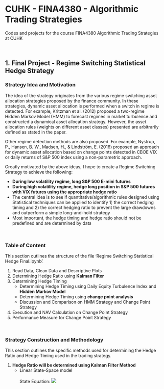 # CUHK - FINA4380 - Algorithmic Trading Strategies
Codes and projects for the course FINA4380 Algorithmic Trading Strategies at CUHK

<br/>

## 1. Final Project - Regime Switching Statistical Hedge Strategy
### Strategy Idea and Motivation
The idea of the strategy originates from the various regime switching asset allocation strategies proposed by the finance community. In these strategies, dynamic asset allocation is performed when a switch in regime is detected. For example, Kritzman et al. (2012) proposed a two-regime Hidden Markov Model (HMM) to forecast regimes in market turbulence and constructed a dynamical asset allocation strategy. However, the asset allocation rules (weights on different asset classes) presented are arbitrarily defined as stated in the paper. 

Other regime detection methods are also proposed. For example, Nystrup, P., Hansen, B. W., Madsen, H., & Lindström, E. (2016) proposed an approach for dynamic asset allocation based on change points detected in CBOE VIX or daily returns of S&P 500 index using a non-parametric approach.

Greatly motivated by the above ideas, I hope to create a Regime Switching Strategy to achieve the following:
-	__During low volatility regime, long S&P 500 E-mini futures__
-	__During high volatility regime, hedge long position in S&P 500 futures with VIX futures using the appropriate hedge ratio__
-	The central idea is to see if quantitative/algorithmic rules designed using Statistical techniques can be applied to identify 1) the correct hedging timing and 2) the correct hedging ratio to prevent the large drawdowns and outperform a simple long-and-hold strategy
-	Most important, the hedge timing and hedge ratio should not be predefined and are determined by data

<br/>

### Table of Content
This section outlines the structure of the file ‘Regime Switching Statistical Hedge Final.ipynb’.
1.	Read Data, Clean Data and Descriptive Plots
2.	Determining Hedge Ratio using __Kalman Filter__
3.	Determining Hedge Timing
    - Determining Hedge Timing using Daily Equity Turbulence Index and __Hidden Markov Model__
    - Determining Hedge Timing using __change point analysis__
    - Discussion and Comparison on HMM Strategy and Change Point Strategy
4.	Execution and NAV Calculation on Change Point Strategy
5.	Performance Measure for Change Point Strategy

<br/>

### Strategy Construction and Methodology
This section outlines the specific methods used for determining the Hedge Ratio and Hedge Timing used in the trading strategy.
1.  __Hedge Ratio will be determined using Kalman Filter Method__
    - Linear State-Space model <br/> <br/>
      State Equation: <img src="https://render.githubusercontent.com/render/math?math=\begin{bmatrix}\alpha_{t+1}\\\beta_{t+1}\end{bmatrix}">



